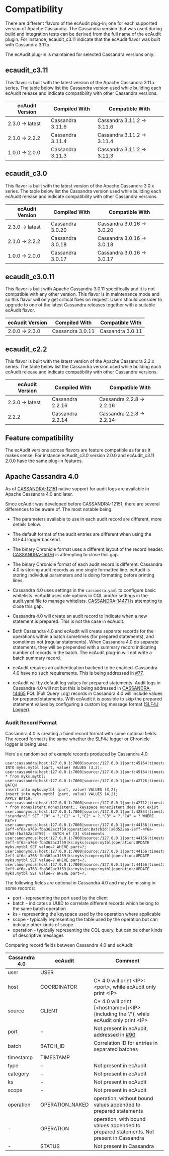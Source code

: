 # Compatibility

There are different flavors of the ecAudit plug-in; one for each supported version of Apache Cassandra.
The Cassandra version that was used during build and integration tests can be derived from the full name of the ecAudit plugin.
For instance, ecaudit_c3.11 indicate that the ecAudit flavor was built with Cassandra 3.11.x.

The ecAudit plug-in is maintained for selected Cassandra versions only.


## ecaudit_c3.11

This flavor is built with the latest version of the Apache Cassandra 3.11.x series.
The table below list the Cassandra version used while building each ecAudit release and indicate compatibility with other Cassandra versions. 

| ecAudit Version | Compiled With    | Compatible With            |
| --------------- | ---------------- | -------------------------- |
| 2.3.0 -> latest | Cassandra 3.11.6 | Cassandra 3.11.2 -> 3.11.6 |
| 2.1.0 -> 2.2.2  | Cassandra 3.11.4 | Cassandra 3.11.2 -> 3.11.4 |
| 1.0.0 -> 2.0.0  | Cassandra 3.11.3 | Cassandra 3.11.2 -> 3.11.3 |


## ecaudit_c3.0

This flavor is built with the latest version of the Apache Cassandra 3.0.x series.
The table below list the Cassandra version used while building each ecAudit release and indicate compatibility with other Cassandra versions. 

| ecAudit Version | Compiled With    | Compatible With            |
| --------------- | ---------------- | -------------------------- |
| 2.3.0 -> latest | Cassandra 3.0.20 | Cassandra 3.0.16 -> 3.0.20 |
| 2.1.0 -> 2.2.2  | Cassandra 3.0.18 | Cassandra 3.0.16 -> 3.0.18 |
| 1.0.0 -> 2.0.0  | Cassandra 3.0.17 | Cassandra 3.0.16 -> 3.0.17 |


## ecaudit_c3.0.11

This flavor is built with Apache Cassandra 3.0.11 specifically and it is not compatible with any other version.
This flavor is in maintenance mode and so this flavor will only get critical fixes on request.
Users should consider to upgrade to one of the latest Cassandra releases together with a suitable ecAudit flavor. 

| ecAudit Version | Compiled With    | Compatible With  |
| --------------- | ---------------- | ---------------- |
| 2.0.0 -> 2.3.0  | Cassandra 3.0.11 | Cassandra 3.0.11 |


## ecaudit_c2.2

This flavor is built with the latest version of the Apache Cassandra 2.2.x series.
The table below list the Cassandra version used while building each ecAudit release and indicate compatibility with other Cassandra versions.

| ecAudit Version | Compiled With    | Compatible With           |
| --------------- | ---------------- | ------------------------- |
| 2.3.0 -> latest | Cassandra 2.2.16 | Cassandra 2.2.8 -> 2.2.16 |
| 2.2.2           | Cassandra 2.2.14 | Cassandra 2.2.8 -> 2.2.14 |


## Feature compatibility

The ecAudit versions across flavors are feature compatible as far as it makes sense.
For instance ecAudit_c3.0 version 2.0.0 and ecAudit_c3.11 2.0.0 have the same plug-in features.


## Apache Cassandra 4.0

As of [CASSANDRA-12151](https://issues.apache.org/jira/browse/CASSANDRA-12151) native support for audit logs are available in Apache Cassandra 4.0 and later.

Since ecAudit was developed before CASSANDRA-12151, there are several differences to be aware of.
The most notable being:

* The parameters available to use in each audit record are different,
  more details below.

* The default format of the audit entries are different when using the SLF4J logger backend.

* The binary Chronicle format uses a different layout of the record header.
  [CASSANDRA-15076](https://issues.apache.org/jira/browse/CASSANDRA-15076) is attempting to close this gap.

* The binary Chronicle format of each audit record is different.
  Cassandra 4.0 is storing audit records as one single formatted line.
  ecAudit is storing individual parameters and is doing formatting before printing lines.

* Cassandra 4.0 uses settings in the ```cassandra.yaml``` to configure basic whitelists.
  ecAudit uses role options in CQL and/or settings in the audit.yaml file to manage whitelists.
  [CASSANDRA-14471](https://issues.apache.org/jira/browse/CASSANDRA-14471) is attempting to close this gap.

* Cassandra 4.0 will create an audit record to indicate when a new statement is prepared.
  This is not the case in ecAudit.

* Both Cassandra 4.0 and ecAudit will create separate records for the operations within a batch sometimes (for prepared statements),
  and sometimes not (regular statements).
  When Cassandra 4.0 do separate statements, they will be prepended with a summary record indicating number of records in the batch.
  The ecAudit plug-in will not write a batch summary record.

* ecAudit requires an authentication backend to be enabled.
  Cassandra 4.0 have no such requirements.
  This is being addressed in [#77](https://github.com/Ericsson/ecaudit/issues/77).

* ecAudit will by default log values for prepared statements.
  Audit logs in Cassandra 4.0 will not but this is being addressed in [CASSANDRA-14465](https://issues.apache.org/jira/browse/CASSANDRA-14465)
  FQL (Full Query Log) records in Cassandra 4.0 will include values for prepared statements.
  With ecAudit it is possible to skip the prepared statement values by configuring a custom log message format ([SLF4J Logger](slf4j_logger.md)).


### Audit Record Format

Cassandra 4.0 is creating a fixed record format with some optional fields.
The record format is the same whether the SLF4J logger or Chronicle logger is being used.

Here's a random set of example records produced by Cassandra 4.0:
```
user:cassandra|host:127.0.0.1:7000|source:/127.0.0.1|port:45164|timestamp:1556888680933|type:UPDATE|category:DML|ks:myks|scope:mytbl|operation:INSERT INTO myks.mytbl (part, value) VALUES (3,2);
user:cassandra|host:127.0.0.1:7000|source:/127.0.0.1|port:45164|timestamp:1556888680949|type:SELECT|category:QUERY|ks:myks|scope:mytbl|operation:SELECT * from myks.mytbl;
user:cassandra|host:127.0.0.1:7000|source:/127.0.0.1|port:42726|timestamp:1557392371598|type:BATCH|category:DML|operation:BEGIN BATCH
insert into myks.mytbl (part, value) VALUES (3,2);
insert into myks.mytbl (part, value) VALUES (4,2);
APPLY BATCH;
user:cassandra|host:127.0.0.1:7000|source:/127.0.0.1|port:42712|timestamp:1557392226735|type:REQUEST_FAILURE|category:ERROR|operation:select * from nonexistent.nonexistent;; keyspace nonexistent does not exist
user:anonymous|host:127.0.0.1:7000|source:/127.0.0.1|port:42854|timestamp:1557392983448|type:UPDATE|category:DML|ks:keyspace1|scope:standard1|operation:UPDATE "standard1" SET "C0" = ?,"C1" = ?,"C2" = ?,"C3" = ?,"C4" = ? WHERE KEY=?
user:anonymous|host:127.0.0.1:7000|source:/127.0.0.1|port:44156|timestamp:1557402879728|type:BATCH|category:DML|batch:a6d522aa-2eff-4f6a-a768-fba362ac3f59|operation:BatchId:[a6d522aa-2eff-4f6a-a768-fba362ac3f59] - BATCH of [3] statements
user:anonymous|host:127.0.0.1:7000|source:/127.0.0.1|port:44156|timestamp:1557402879728|type:UPDATE|category:DML|batch:a6d522aa-2eff-4f6a-a768-fba362ac3f59|ks:myks|scope:mytbl|operation:UPDATE myks.mytbl SET value=? WHERE part=?;
user:anonymous|host:127.0.0.1:7000|source:/127.0.0.1|port:44156|timestamp:1557402879728|type:UPDATE|category:DML|batch:a6d522aa-2eff-4f6a-a768-fba362ac3f59|ks:myks|scope:mytbl|operation:UPDATE myks.mytbl SET value=? WHERE part=?;
user:anonymous|host:127.0.0.1:7000|source:/127.0.0.1|port:44156|timestamp:1557402879728|type:UPDATE|category:DML|batch:a6d522aa-2eff-4f6a-a768-fba362ac3f59|ks:myks|scope:mytbl|operation:UPDATE myks.mytbl SET value=? WHERE part=?;
```

The following fields are optional in Cassandra 4.0 and may be missing in some records:
* port - representing the port used by the client
* batch - indicates a UUID to correlate different records which belong to the same batch operation
* ks - representing the keyspace used by the operation where applicable
* scope - typically representing the table used by the operation but can indicate other kinds of scope
* operation - typically representing the CQL query, but can be other kinds of descriptive messages

Comparing record fields between Cassandra 4.0 and ecAudit:

| Cassandra 4.0 | ecAudit         | Comment |
| ------------- | --------------- | -------------------------------------------------------------------------------------- |
| user          | USER            |                                                                                        |
| host          | COORDINATOR     | C* 4.0 will print \<IP\>:\<port\>, while ecAudit only print \<IP\>                     |
| source        | CLIENT          | C* 4.0 will print \[\<hostname\>\]/\<IP\> (including the '/'), while ecAudit only print \<IP\> |
| port          | -               | Not present in ecAudit, addressed in [#90](https://github.com/Ericsson/ecaudit/issues/90) |
| batch         | BATCH_ID        | Correlation ID for entries in separated batches                                        |
| timestamp     | TIMESTAMP       |                                                                                        |
| type          | -               | Not present in ecAudit                                                                 |
| category      | -               | Not present in ecAudit                                                                 |
| ks            | -               | Not present in ecAudit                                                                 |
| scope         | -               | Not present in ecAudit                                                                 |
| operation     | OPERATION_NAKED | operation, without bound values appended to prepared statements                        |
| -             | OPERATION       | operation, with bound values appended to prepared statements. Not present in Cassandra |
| -             | STATUS          | Not present in Cassandra                                                               |
